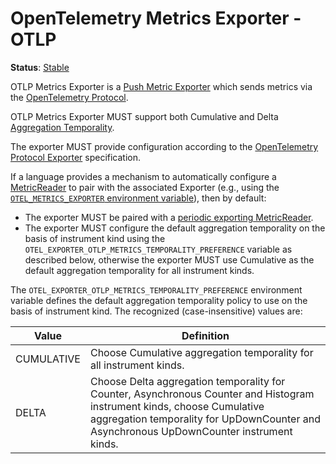 # OpenTelemetry Metrics Exporter - OTLP

**Status**: [Stable](../../document-status.md)

OTLP Metrics Exporter is a [Push Metric
Exporter](../sdk.md#push-metric-exporter) which sends metrics via the
[OpenTelemetry Protocol](../../protocol/README.md).

OTLP Metrics Exporter MUST support both Cumulative and Delta
[Aggregation Temporality](../datamodel.md#temporality).

The exporter MUST provide configuration according to the [OpenTelemetry Protocol
Exporter](../../protocol/exporter.md) specification.

If a language provides a mechanism to automatically configure a
[MetricReader](../sdk.md#metricreader) to pair with the associated
Exporter (e.g., using the [`OTEL_METRICS_EXPORTER` environment
variable](../../sdk-environment-variables.md#exporter-selection)),
then by default:

* The exporter MUST be paired with a [periodic exporting
MetricReader](../sdk.md#periodic-exporting-metricreader).
* The exporter MUST configure the default aggregation temporality on the
  basis of instrument kind using the
  `OTEL_EXPORTER_OTLP_METRICS_TEMPORALITY_PREFERENCE` variable as described
  below, otherwise the exporter MUST use Cumulative as the default
  aggregation temporality for all instrument kinds.

The `OTEL_EXPORTER_OTLP_METRICS_TEMPORALITY_PREFERENCE` environment variable
defines the default aggregation temporality policy
to use on the basis of instrument kind.  The recognized (case-insensitive) values are:

| Value      | Definition                                                                                                    |
|------------|---------------------------------------------------------------------------------------------------------------|
| CUMULATIVE | Choose Cumulative aggregation temporality for all instrument kinds.                                           |
| DELTA      | Choose Delta aggregation temporality for Counter, Asynchronous Counter and Histogram instrument kinds, choose Cumulative aggregation temporality for UpDownCounter and Asynchronous UpDownCounter instrument kinds. |

